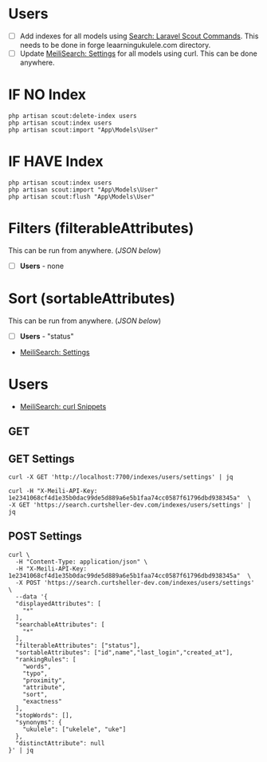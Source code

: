 # Users

- [ ] Add indexes for all models using [Search: Laravel Scout Commands](../../Dev/MeiliSearch/Search_%20Laravel%20Scout%20Commands.md). This needs to be done in forge leaarningukulele.com directory.
- [ ] Update [MeiliSearch: Settings](../../Dev/MeiliSearch/MeiliSearch_%20Settings.md) for all models using curl. This can be done anywhere.

# IF NO Index
```
php artisan scout:delete-index users
php artisan scout:index users
php artisan scout:import "App\Models\User"
```

# IF HAVE Index
```
php artisan scout:index users
php artisan scout:import "App\Models\User"
php artisan scout:flush "App\Models\User"
```

# Filters (filterableAttributes)
This can be run from anywhere. (*JSON below*)

- [ ] **Users** - none

# Sort (sortableAttributes)
This can be run from anywhere. (*JSON below*)

- [ ] **Users** - "status"

- [MeiliSearch: Settings](../../Dev/MeiliSearch/MeiliSearch_%20Settings.md)

# Users
- [MeiliSearch: curl Snippets](../../Dev/MeiliSearch/MeiliSearch_%20curl%20Command%20and%20Snippets.md)

## GET

## GET Settings
```
curl -X GET 'http://localhost:7700/indexes/users/settings' | jq

curl -H "X-Meili-API-Key: 1e2341068cf4d1e35b0dac99de5d889a6e5b1faa74cc0587f61796dbd938345a"  \
-X GET 'https://search.curtsheller-dev.com/indexes/users/settings' | jq
```

## POST Settings
```
curl \
  -H "Content-Type: application/json" \
  -H "X-Meili-API-Key: 1e2341068cf4d1e35b0dac99de5d889a6e5b1faa74cc0587f61796dbd938345a"  \
  -X POST 'https://search.curtsheller-dev.com/indexes/users/settings' \
  --data '{
  "displayedAttributes": [
    "*"
  ],
  "searchableAttributes": [
    "*"
  ],
  "filterableAttributes": ["status"],
  "sortableAttributes": ["id",name","last_login","created_at"],
  "rankingRules": [
    "words",
    "typo",
    "proximity",
    "attribute",
    "sort",
    "exactness"
  ],
  "stopWords": [],
  "synonyms": {
    "ukulele": ["ukelele", "uke"]
  },
  "distinctAttribute": null
}' | jq
  ```
